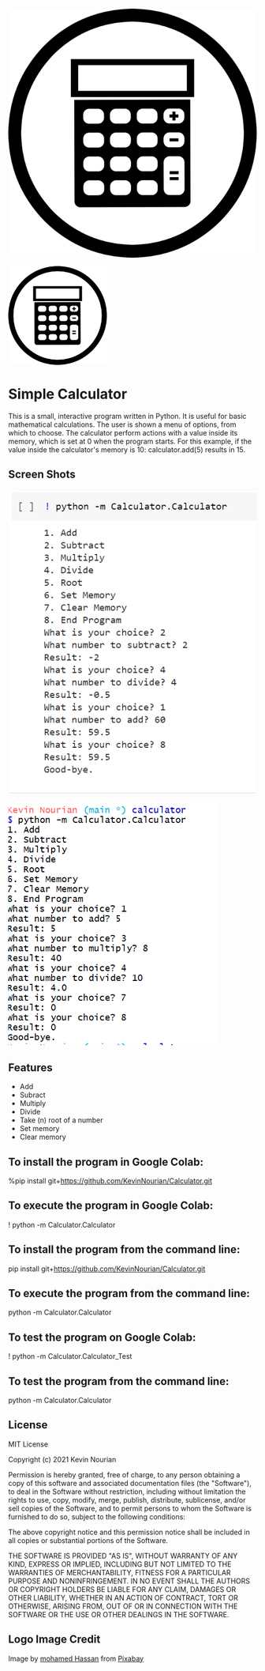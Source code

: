 ![Calculator](https://github.com/KevinNourian/Calculator/blob/main/Images/Calculator.png)

<img src="https://github.com/KevinNourian/Calculator/blob/main/Images/Calculator.png" width="200" height="200" />


# Simple Calculator
This is a small, interactive program written in Python. It is useful for basic mathematical calculations. The user is shown a menu of options, from which to choose. The calculator perform actions with a value inside its memory, which is set at 0 when the program starts. For this example, if the value inside the calculator's memory is 10: calculator.add(5) results in 15.

## Screen Shots
![Colab_Run](https://github.com/KevinNourian/Calculator/blob/main/Images/Colab_Run.PNG)


![CommandLine_Run](https://github.com/KevinNourian/Calculator/blob/main/Images/CommandLine_Run.PNG)


## Features
- Add
- Subract
- Multiply
- Divide
- Take (n) root of a number
- Set memory
- Clear memory

## To install the program in Google Colab:

%pip install git+https://github.com/KevinNourian/Calculator.git

## To execute the program in Google Colab:
! python -m Calculator.Calculator

## To install the program from the command line:

pip install git+https://github.com/KevinNourian/Calculator.git

## To execute the program from the command line:

python -m Calculator.Calculator

## To test the program on Google Colab:

! python -m Calculator.Calculator_Test

## To test the program from the command line:

python -m Calculator.Calculator


## License
MIT License

Copyright (c) 2021 Kevin Nourian

Permission is hereby granted, free of charge, to any person obtaining a copy
of this software and associated documentation files (the "Software"), to deal
in the Software without restriction, including without limitation the rights
to use, copy, modify, merge, publish, distribute, sublicense, and/or sell
copies of the Software, and to permit persons to whom the Software is
furnished to do so, subject to the following conditions:

The above copyright notice and this permission notice shall be included in all
copies or substantial portions of the Software.

THE SOFTWARE IS PROVIDED "AS IS", WITHOUT WARRANTY OF ANY KIND, EXPRESS OR
IMPLIED, INCLUDING BUT NOT LIMITED TO THE WARRANTIES OF MERCHANTABILITY,
FITNESS FOR A PARTICULAR PURPOSE AND NONINFRINGEMENT. IN NO EVENT SHALL THE
AUTHORS OR COPYRIGHT HOLDERS BE LIABLE FOR ANY CLAIM, DAMAGES OR OTHER
LIABILITY, WHETHER IN AN ACTION OF CONTRACT, TORT OR OTHERWISE, ARISING FROM,
OUT OF OR IN CONNECTION WITH THE SOFTWARE OR THE USE OR OTHER DEALINGS IN THE
SOFTWARE.


## Logo Image Credit
Image by <a href="https://pixabay.com/users/mohamed_hassan-5229782/?utm_source=link-attribution&amp;utm_medium=referral&amp;utm_campaign=image&amp;utm_content=3714907">mohamed Hassan</a> from <a href="https://pixabay.com/?utm_source=link-attribution&amp;utm_medium=referral&amp;utm_campaign=image&amp;utm_content=3714907">Pixabay</a>
